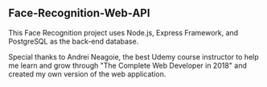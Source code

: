 ## Face-Recognition-Web-API
This Face Recognition project uses Node.js, Express Framework, and PostgreSQL as the back-end database.

Special thanks to Andrei Neagoie, the best Udemy course instructor to help me learn and grow through "The Complete Web Developer in 2018" and created my own version of the web application.  
